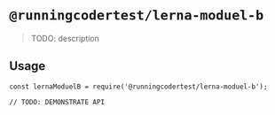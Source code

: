 # `@runningcodertest/lerna-moduel-b`

> TODO: description

## Usage

```
const lernaModuelB = require('@runningcodertest/lerna-moduel-b');

// TODO: DEMONSTRATE API
```
